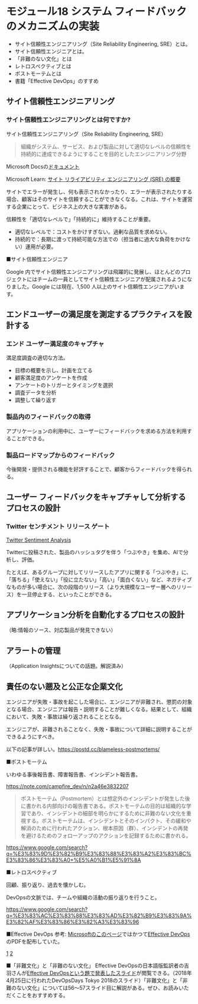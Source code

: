 # モジュール18 システム フィードバックのメカニズムの実装

- サイト信頼性エンジニアリング（Site Reliability Engineering​, SRE）とは。
- サイト信頼性エンジニアとは。
- 「非難のない文化」とは
- レトロスペクティブとは
- ポストモーテムとは
- 書籍「Effective DevOps」のすすめ

## サイト信頼性エンジニアリング

### サイト信頼性エンジニアリングとは何ですか?

サイト信頼性エンジニアリング（Site Reliability Engineering​, SRE）

> 組織がシステム、サービス、および製品に対して適切なレベルの信頼性を持続的に達成できるようにすることを目的としたエンジニアリング分野

Microsoft Docsの[ドキュメント](https://docs.microsoft.com/ja-jp/azure/site-reliability-engineering/)

Microsoft Learn: [サイト リライアビリティ エンジニアリング (SRE) の概要](https://docs.microsoft.com/ja-jp/learn/modules/intro-to-site-reliability-engineering/)

サイトでエラーが発生し、何も表示されなかったり、エラーが表示されたりする場合、顧客はそのサイトを信頼することができなくなる。これは、サイトを運営する企業にとって、ビジネス上の大きな実害がある。

信頼性を「適切なレベルで」「持続的に」維持することが重要。

- 適切なレベルで：コストをかけすぎない。過剰な品質を求めない。
- 持続的で：長期に渡って持続可能な方法での（担当者に過大な負荷をかけない）運用が必要。

■サイト信頼性エンジニア

Google 内でサイト信頼性エンジニアリングは飛躍的に発展し、ほとんどのプロジェクトにはチームの一員としてサイト信頼性エンジニアが配属されるようになりました。Google には現在、1,500 人以上のサイト信頼性エンジニアがいます。

## エンドユーザーの満足度を測定するプラクティスを設計する

### エンド ユーザー満足度のキャプチャ

満足度調査の適切な方法。

- 目標の概要を示し、計画を立てる
- 顧客満足度のアンケートを作成
- アンケートのトリガーとタイミングを選択
- 調査データを分析
- 調整して繰り返す

### 製品内のフィードバックの取得

アプリケーションの利用中に、ユーザーにフィードバックを求める方法を利用することができる。

### 製品ロードマップからのフィードバック

今後開発・提供される機能を好評することで、顧客からフィードバックを得られる。

## ユーザー フィードバックをキャプチャして分析するプロセスの設計

### Twitter センチメント リリース ゲート

[Twitter Sentiment Analysis](https://marketplace.visualstudio.com/items?itemName=ms-devlabs.vss-services-twittersentimentanalysis)

Twitterに投稿された、製品のハッシュタグを伴う「つぶやき」を集め、AIで分析し、評価。

たとえば、あるグループに対してリリースしたアプリに関する「つぶやき」に、「落ちる」「使えない」「役に立たない」「高い」「面白くない」など、ネガティブなものが多い場合に、次の段階のリリース（より大規模なユーザー層へのリリース）を一旦停止する、といったことができる。

## アプリケーション分析を自動化するプロセスの設計

（略:情報のソース、対応製品が発見できない）

## アラートの管理

（Application Insightsについての話題。解説済み）

## 責任のない遡及と公正な企業文化

エンジニアが失敗・事故を起こした場合に、エンジニアが非難され、懲罰の対象となる場合、エンジニアは報告・説明することが難しくなる。結果として、組織において、失敗・事故は繰り返されることとなる。

エンジニアが、非難されることなく、失敗・事故について詳細に説明することができるようにすべき。

以下の記事が詳しい。https://postd.cc/blameless-postmortems/

■ポストモーテム

いわゆる事後報告書、障害報告書、インシデント報告書。

https://note.com/campfire_dev/n/n2a46e3832207

> ポストモーテム（Postmortem）とは想定外のインシデントが発生した後に書かれる内部向けの報告書である。ポストモーテムの目的は組織的な学習であり、インシデントの細部を明らかにするために非難のない文化を重視する。ポストモーテムは、インシデントとそのインパクト、その緩和や解消のために行われたアクション、根本原因（群）、インシデントの再発を避けるためのフォローアップのアクションを記録するために書かれる。

https://www.google.com/search?q=%E3%83%9D%E3%82%B9%E3%83%88%E3%83%A2%E3%83%BC%E3%83%86%E3%83%A0+%E5%A0%B1%E5%91%8A


■レトロスペクティブ

回顧、振り返り、過去を懐かしむ。

DevOpsの文脈では、チームや組織の活動の振り返りを行うこと。

https://www.google.com/search?q=%E3%83%AC%E3%83%88%E3%83%AD%E3%82%B9%E3%83%9A%E3%82%AF%E3%83%86%E3%82%A3%E3%83%96


■Effective DevOps
参考: [Microsoftのこのページ](https://azure.microsoft.com/ja-jp/community/events/devops/)ではかつて[Effective DevOps](https://www.oreilly.co.jp/books/9784873118352/)のPDFを配布していた。

[1](http://www.sauleh.ir/fc98/static_files/materials/Effective_DevOps.pdf)
[2](https://github.com/jblinuxclicks/Free-DevOps-Books-1/blob/master/book/Effective%20DevOps.pdf) 

■「非難文化」と「非難のない文化」
Effective DevOpsの日本語版監訳者の吉羽さんが[Effective DevOpsという題で発表したスライド](https://slide.meguro.ryuzee.com/slides/94)が閲覧できる。（2018年4月25日に行われたDevOpsDays Tokyo 2018のスライド）「非難文化」と「非難のない文化」については56～57スライド目に解説がある。ぜひ、お読みいただくことをおすすめする。
